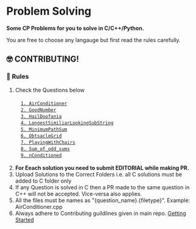 # Problem Solving
**Some CP Problems for you to solve in C/C++/Python.**

You are free to choose any langauge but first read the rules carefully.

## :nerd_face: CONTRIBUTING!

### :100: Rules
1. Check the Questions below <br><br>
 &emsp;[`1. AirConditioner`](Questions/AirConditioner.md)<br>
 &emsp;[`2. GoodNumber`](Questions/GoodNumber.md)<br>
 &emsp;[`3. HailDoofania`](Questions/HailDoofania.md)<br>
 &emsp;[`4. LongestSimiliarLookingSubString`](Questions/LongestSimiliarLookingSubString.md)<br>
 &emsp;[`5. MinimumPathSum`](Questions/MinimumPathSum.md)<br>
 &emsp;[`6. ObtsacleGrid`](Questions/ObtsacleGrid.md)<br>
 &emsp;[`7. PlayingWithChairs`](Questions/PlayingWithChairs.md)<br>
 &emsp;[`8. Sum_of_odd_sums`](Questions/Sum_of_odd_sums.md)<br>
 &emsp;[`9. nConditioned`](Questions/nConditioned.md)<br><br>
2. **For Eeach solution you need to submit EDITORIAL while making PR.** 
3. Upload Solutions to the Correct Folders i.e. all C solutions must be added to C folder only
4. If any Question is solved in C then a PR made to the same question in C++ will not be accepted. Vice-versa also applies.
5. All the files must be names as "{question_name}.{filetype}". Example: AirConditioner.cpp
6. Always adhere to Contributing guildlines given in main repo. [Getting Started](../README.md/#nerd_face-contributing)
